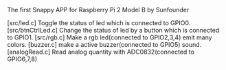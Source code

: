 The first Snappy APP for Raspberry Pi 2 Model B by Sunfounder

[src/led.c]        Toggle the status of led which is connected to GPIO0.
[src/btnCtrlLed.c] Change the status of led by a button which is connected to GPIO1.
[src/rgb.c]        Make a rgb led(connected to GPIO2,3,4) emit many colors.
[buzzer.c]         make a active buzzer(connected to GPIO5) sound.
[analogRead.c]     Read analog quantity with ADC0832(connected to GPIO6,7,8) 

